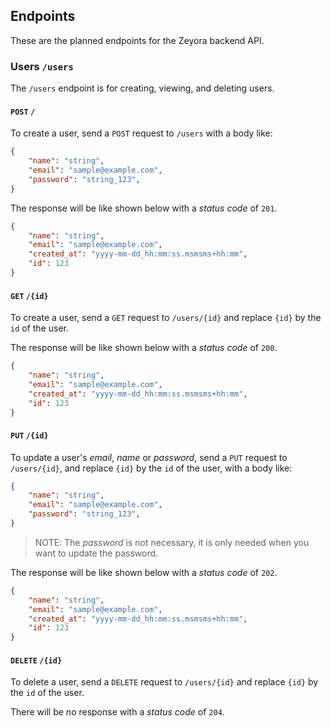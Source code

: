 ## Endpoints
These are the planned endpoints for the Zeyora backend API.

### Users `/users`
The `/users` endpoint is for creating, viewing, and deleting users.

#### `POST` `/`
To create a user, send a `POST` request to `/users` with a body like:
```json
{
	"name": "string",
	"email": "sample@example.com",
	"password": "string_123",
}
```

The response will be like shown below with a _status code_ of `201`.
```json
{
	"name": "string",
	"email": "sample@example.com",
	"created_at": "yyyy-mm-dd_hh:mm:ss.msmsms+hh:mm",
	"id": 123
}
```

#### `GET` `/{id}`
To create a user, send a `GET` request to `/users/{id}` and replace `{id}` by the `id` of the user.

The response will be like shown below with a _status code_ of `200`.
```json
{
	"name": "string",
	"email": "sample@example.com",
	"created_at": "yyyy-mm-dd_hh:mm:ss.msmsms+hh:mm",
	"id": 123
}
```

#### `PUT` `/{id}`
To update a user's _email_, _name_ or _password_, send a `PUT` request to `/users/{id}`, and replace `{id}` by the `id` of the user, with a body like:
```json
{
	"name": "string",
	"email": "sample@example.com",
	"password": "string_123",
}
```
> NOTE: The _password_ is not necessary, it is only needed when you want to update the password.

The response will be like shown below with a _status code_ of `202`.
```json
{
	"name": "string",
	"email": "sample@example.com",
	"created_at": "yyyy-mm-dd_hh:mm:ss.msmsms+hh:mm",
	"id": 123
}
```

#### `DELETE` `/{id}`
To delete a user, send a `DELETE` request to `/users/{id}` and replace `{id}` by the `id` of the user.

There will be no response with a _status code_ of `204`.